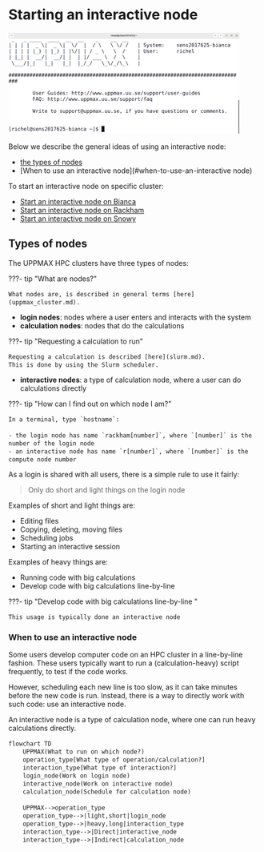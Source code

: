 # Starting an interactive node

![](./img/login_bianca_via_terminal_terminal_462_x_202.png)

Below we describe the general ideas of using an interactive node:

- [the types of nodes](#types_of_nodes)
- [When to use an interactive node](#when-to-use-an-interactive node)

To start an interactive node on specific cluster:

- [Start an interactive node on Bianca](start_interactive_node_on_bianca.md)
- [Start an interactive node on Rackham](start_interactive_node_on_rackham.md)
- [Start an interactive node on Snowy](start_interactive_node_on_snowy.md)

## Types of nodes

The UPPMAX HPC clusters have three types of nodes:

???- tip "What are nodes?"

    What nodes are, is described in general terms [here](uppmax_cluster.md).

- **login nodes**: nodes where a user enters and interacts with the system
- **calculation nodes**: nodes that do the calculations

???- tip "Requesting a calculation to run"

    Requesting a calculation is described [here](slurm.md).
    This is done by using the Slurm scheduler.

- **interactive nodes**: a type of calculation node, 
  where a user can do calculations directly

???- tip "How can I find out on which node I am?"

    In a terminal, type `hostname`:

    - the login node has name `rackham[number]`, where `[number]` is the number of the login node
    - an interactive node has name `r[number]`, where `[number]` is the compute node number

As a login is shared with all users, 
there is a simple rule to use it fairly:

> Only do short and light things on the login node

Examples of short and light things are:

- Editing files
- Copying, deleting, moving files
- Scheduling jobs
- Starting an interactive session

Examples of heavy things are:

- Running code with big calculations
- Develop code with big calculations line-by-line 

???- tip "Develop code with big calculations line-by-line "

    This usage is typically done an interactive node

### When to use an interactive node

Some users develop computer code on an HPC cluster
in a line-by-line fashion. 
These users typically want to run a (calculation-heavy) 
script frequently, to test
if the code works.

However, scheduling each new line is too slow, as it
can take minutes before the new code is run.
Instead, there is a way to directly work 
with such code: use an interactive node.

An interactive node is a type of calculation node,
where one can run heavy calculations directly.


```mermaid
flowchart TD
    UPPMAX(What to run on which node?)
    operation_type[What type of operation/calculation?]
    interaction_type[What type of interaction?]
    login_node(Work on login node)
    interactive_node(Work on interactive node)
    calculation_node(Schedule for calculation node)

    UPPMAX-->operation_type
    operation_type-->|light,short|login_node
    operation_type-->|heavy,long|interaction_type
    interaction_type-->|Direct|interactive_node
    interaction_type-->|Indirect|calculation_node
```
